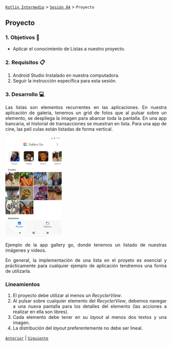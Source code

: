 [`Kotlin Intermedio`](../../Readme.md) > [`Sesión 04`](../Readme.md) > `Proyecto`

## Proyecto

<div style="text-align: justify;">

### 1. Objetivos :dart:

- Aplicar el conocimiento de Listas a nuestro proyecto.

### 2. Requisitos :clipboard:

1. Android Studio Instalado en nuestra computadora.
2. Seguir la instrucción específica para esta sesión.

### 3. Desarrollo :computer:

Las listas son elementos recurrentes en las aplicaciones. En nuestra aplicación de galeria, tenemos un grid de fotos que al pulsar sobre un elemento, se despliega la imagen para abarcar toda la pantalla. En una app bancaria, el historial de transacciones se muestran en lista. Para una app de cine, las pelí
culas están listadas de forma vertical. 

<img src="images/1.png" width="35%">

Ejemplo de la app gallery go, donde tenemos un listado de nuestras imágenes y videos. 

En general, la implementación de una lista en el proyeto es esencial y prácticamente para cualquier ejemplo de aplicación tendremos una forma de utilizarla.


### Lineamientos

1. El proyecto debe utilizar al menos un _RecyclerView_.
2. Al pulsar sobre cualquier elemento del _RecyclerView_, debemos navegar a una nueva pantalla para los detalles del elemento (las acciones a realizar en ella son libres).
3. Cada elemento debe tener en su _layout_ al menos dos textos y una imagen.
4. La distribución del _layout_ preferentemente no debe ser lineal.


[`Anterior`](../Reto-03/Readme.md) | [`Siguiente`](../../Sesion-05/Readme.md)




</div>
